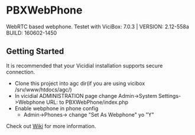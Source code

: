 # PBXWebPhone
WebRTC based webphone.
Testet with ViciBox: 7.0.3 | VERSION: 2.12-558a BUILD: 160602-1450

## Getting Started
It is recommended that your Vicidial installation supports secure connection.

- Clone this project into agc dir(if you are using vicibox /srv/www/htdocs/agc/)
- In vicidial ADMINISTRATION page change Admin->System Settings->Webphone URL: to
  PBXWebPhone/index.php
- Enable webphone in phone config 
   * Admin->Phones-><Phone exten> change "Set As Webphone" yo "Y"


Check out [Wiki](https://github.com/chornyitaras/PBXWebPhone/wiki) for more information.


